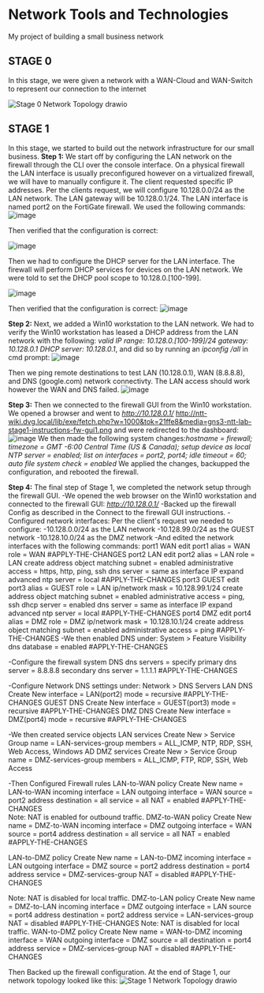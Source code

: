 # Network Tools and Technologies
My project of building a small business network

## STAGE 0
In this stage, we were given a network with a WAN-Cloud and WAN-Switch to represent our connection to the internet

![Stage 0 Network Topology drawio](https://github.com/jabex134/NTT/assets/171542727/48c60791-7864-47b2-96d9-6a6e3999cb69)

## STAGE 1

In this stage, we started to build out the network infrastructure for our small business. 
**Step 1:** We start off by configuring the LAN network on the firewall through the CLI over the console interface. On a physical firewall the LAN interface is usually preconfigured however on a virtualized firewall, we will have to manually configure it. The client requested specific IP addresses. 
Per the clients request, we will configure 10.128.0.0/24 as the LAN network.
The LAN gateway will be 10.128.0.1/24.
The LAN interface is named port2 on the FortiGate firewall. 
We used the following commands:
![image](https://github.com/jabex134/NTT/assets/171542727/b289b77a-38ae-4273-b9b0-a171eafaca86)

Then verified that the configuration is correct:

![image](https://github.com/jabex134/NTT/assets/171542727/8a76fda7-543e-4fc4-9db5-f6658d838c37)

Then we had to configure the DHCP server for the LAN interface. The firewall will perform DHCP services for devices on the LAN network. We were told to set the DHCP pool scope to 10.128.0.[100-199].

![image](https://github.com/jabex134/NTT/assets/171542727/586a0962-47a1-48f3-a4c5-e6ed061e2786)

Then verified that the configuration is correct:
![image](https://github.com/jabex134/NTT/assets/171542727/82920e19-025a-4917-9bbc-7ef0f55b08bf)

**Step 2:** Next, we added a Win10 workstation to the LAN network. We had to verify the Win10 workstation has leased a DHCP address from the LAN network with the following: 
*valid IP range: 10.128.0.[100-199]/24*
*gateway: 10.128.0.1*
*DHCP server: 10.128.0.1*, and did so by running an *ipconfig /all* in cmd prompt:
![image](https://github.com/jabex134/NTT/assets/171542727/dc4495a5-14f8-445c-9a38-f5a5f2f0609e)

Then we ping remote destinations to test LAN (10.128.0.1), WAN (8.8.8.8), and DNS (google.com) network connectivty.
The LAN access should work however the WAN and DNS failed.
![image](https://github.com/jabex134/NTT/assets/171542727/3811bb7e-1523-47e2-90fb-e9b7c98db0fc)

**Step 3:** Then we connected to the firewall GUI from the Win10 workstation. We opened a browser and went to *http://10.128.0.1/* 
http://ntt-wiki.dvg.local/lib/exe/fetch.php?w=1000&tok=21ffe8&media=gns3-ntt-lab-stage1-instructions-fw-gui1.png
and were redirected to the dashboard:
![image](https://github.com/jabex134/NTT/assets/171542727/f7e18b7c-4f3c-487a-abaa-d18b02982d9a)
We then made the following system changes:*hostname = firewall; timezone = GMT -6:00 Central Time (US & Canada); setup device as local NTP server = enabled; list on interfaces = port2, port4; idle timeout = 60; auto file system check = enabled*
We applied the changes, backupped the configuration, and rebooted the firewall.

**Step 4:** The final step of Stage 1, we completed the network setup through the firewall GUI. 
-We opened the web browser on the Win10 workstation and connected to the firewall GUI: *http://10.128.0.1/*
-Backed up the firewall Config as described in the Connect to the firewall GUI instructions.
-Configured network interfaces: Per the client's request we needed to configure:
    -10.128.0.0/24 as the LAN network
    -10.128.99.0/24 as the GUEST network
    -10.128.10.0/24 as the DMZ network
-And edited the network interfaces with the following commands: 
port1 WAN
      edit port1
          alias = WAN
          role = WAN
      #APPLY-THE-CHANGES
port2 LAN
      edit port2
          alias = LAN
          role = LAN
          create address object matching subnet = enabled
          administrative access = https, http, ping, ssh
          dns server = same as interface IP
          expand advanced
              ntp server = local
      #APPLY-THE-CHANGES
port3 GUEST
      edit port3
          alias = GUEST
          role = LAN
          ip/network mask = 10.128.99.1/24
          create address object matching subnet = enabled
          administrative access = ping, ssh
          dhcp server = enabled
          dns server = same as interface IP
          expand advanced
              ntp server = local
      #APPLY-THE-CHANGES
port4 DMZ
      edit port4
          alias = DMZ
          role = DMZ
          ip/network mask = 10.128.10.1/24
          create address object matching subnet = enabled
          administrative access = ping
      #APPLY-THE-CHANGES
-We then enabled DNS under: System > Feature Visibility
  dns database = enabled
  #APPLY-THE-CHANGES
  
-Configure the firewall system DNS
  dns servers = specify
  primary dns server = 8.8.8.8
  secondary dns server = 1.1.1.1
  #APPLY-THE-CHANGES
  
-Configure Network DNS settings under: Network > DNS Servers
LAN DNS
  Create New
  interface = LAN(port2)
  mode = recursive
  #APPLY-THE-CHANGES
GUEST DNS
  Create New
  interface = GUEST(port3)
  mode = recursive
  #APPLY-THE-CHANGES
DMZ DNS
  Create New
  interface = DMZ(port4)
  mode = recursive
  #APPLY-THE-CHANGES

-We then created service objects
LAN services
  Create New > Service Group
  name = LAN-services-group
  members = ALL_ICMP, NTP, RDP, SSH, Web Access, Windows AD
DMZ services
  Create New > Service Group
  name = DMZ-services-group
  members = ALL_ICMP, FTP, RDP, SSH, Web Access

-Then Configured Firewall rules
LAN-to-WAN policy
  Create New
  name = LAN-to-WAN
  incoming interface = LAN
  outgoing interface = WAN
  source = port2 address
  destination = all
  service = all
  NAT = enabled
  #APPLY-THE-CHANGES  
Note: NAT is enabled for outbound traffic.
DMZ-to-WAN policy
  Create New
  name = DMZ-to-WAN
  incoming interface = DMZ
  outgoing interface = WAN
  source = port4 address
  destination = all
  service = all
  NAT = enabled
  #APPLY-THE-CHANGES

LAN-to-DMZ policy
  Create New
  name = LAN-to-DMZ
  incoming interface = LAN
  outgoing interface = DMZ
  source = port2 address
  destination = port4 address
  service = DMZ-services-group
  NAT = disabled
  #APPLY-THE-CHANGES

Note: NAT is disabled for local traffic.
DMZ-to-LAN policy
  Create New
  name = DMZ-to-LAN
  incoming interface = DMZ
  outgoing interface = LAN
  source = port4 address
  destination = port2 address
  service = LAN-services-group
  NAT = disabled
  #APPLY-THE-CHANGES
Note: NAT is disabled for local traffic.
WAN-to-DMZ policy
  Create New
  name = WAN-to-DMZ
  incoming interface = WAN
  outgoing interface = DMZ
  source = all
  destination = port4 address
  service = DMZ-services-group
  NAT = disabled
  #APPLY-THE-CHANGES

Then Backed up the firewall configuration. At the end of Stage 1, our network topology looked like this:
![Stage 1 Network Topology drawio](https://github.com/jabex134/NTT/assets/171542727/feaa998c-8b08-487c-a453-c721185b93e9)




























